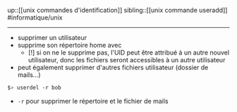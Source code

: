 up::[[unix commandes d'identification]]
sibling::[[unix commande useradd]]
#informatique/unix

----
 - supprimer un utilisateur
 - supprime son répertoire home avec
     - [!] si on ne le supprime pas, l'UID peut être attribué à un autre nouvel utilisateur, donc les fichiers seront accessibles à un autre utilisateur
 - peut également supprimer d'autres fichiers utilisateur (dossier de mails...)

```bash
$> userdel -r bob
```

 - `-r` pour supprimer le répertoire et le fichier de mails
